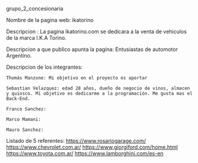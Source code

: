 
grupo_2_concesionaria 

Nombre de la pagina web: ikatorino

Descripcion : La pagina ikatorino.com se dedicara a la venta de vehiculos de la marca I.K.A Torino.

Descripcion a que publico apunta la pagina: Entusiastas de automotor Argentino.

Descripcion de los integrantes: 

    Thomás Manzone: Mi objetivo en el proyecto es aportar

    Sebastian Velazquez: edad 28 años, dueño de negocio de vinos, almacen y quiosco. Mi objetivo es dedicarme a la programación. Me gusta mas el Back-End.

    Franco Sanchez:

    Marco Mamani:

    Mauro Sanchez: 

Listado de 5 referentes:
    https://www.rosariogarage.com/
    https://www.chevrolet.com.ar/
    https://www.giorgiford.com/home.html
    https://www.toyota.com.ar/
    https://www.lamborghini.com/es-en